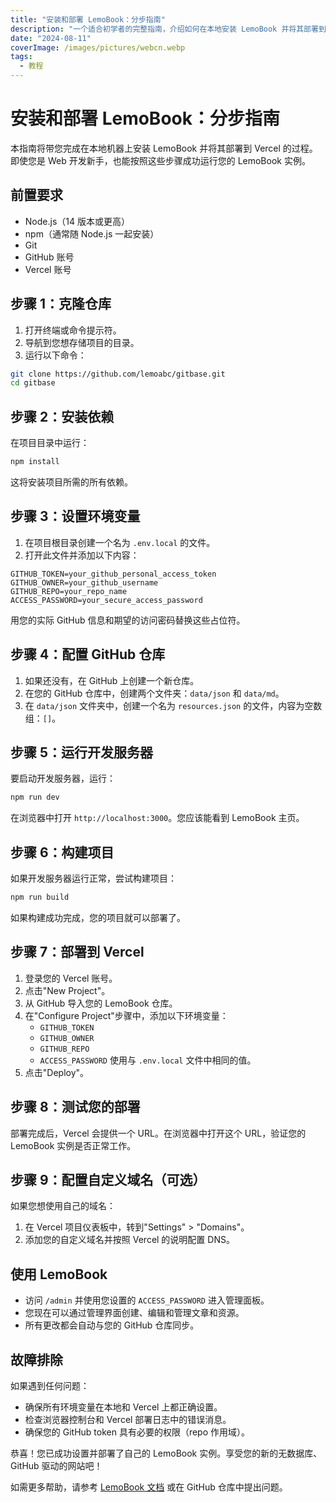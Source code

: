 ```yaml
---
title: "安装和部署 LemoBook：分步指南"
description: "一个适合初学者的完整指南，介绍如何在本地安装 LemoBook 并将其部署到 Vercel。"
date: "2024-08-11"
coverImage: /images/pictures/webcn.webp
tags:
  - 教程
---
```


# 安装和部署 LemoBook：分步指南

本指南将带您完成在本地机器上安装 LemoBook 并将其部署到 Vercel 的过程。即使您是 Web 开发新手，也能按照这些步骤成功运行您的 LemoBook 实例。

## 前置要求

- Node.js（14 版本或更高）
- npm（通常随 Node.js 一起安装）
- Git
- GitHub 账号
- Vercel 账号

## 步骤 1：克隆仓库

1. 打开终端或命令提示符。
2. 导航到您想存储项目的目录。
3. 运行以下命令：

```bash
git clone https://github.com/lemoabc/gitbase.git
cd gitbase
```

## 步骤 2：安装依赖

在项目目录中运行：

```bash
npm install
```

这将安装项目所需的所有依赖。

## 步骤 3：设置环境变量

1. 在项目根目录创建一个名为 `.env.local` 的文件。
2. 打开此文件并添加以下内容：

```
GITHUB_TOKEN=your_github_personal_access_token
GITHUB_OWNER=your_github_username
GITHUB_REPO=your_repo_name
ACCESS_PASSWORD=your_secure_access_password
```

用您的实际 GitHub 信息和期望的访问密码替换这些占位符。

## 步骤 4：配置 GitHub 仓库

1. 如果还没有，在 GitHub 上创建一个新仓库。
2. 在您的 GitHub 仓库中，创建两个文件夹：`data/json` 和 `data/md`。
3. 在 `data/json` 文件夹中，创建一个名为 `resources.json` 的文件，内容为空数组：`[]`。

## 步骤 5：运行开发服务器

要启动开发服务器，运行：

```bash
npm run dev
```

在浏览器中打开 `http://localhost:3000`。您应该能看到 LemoBook 主页。

## 步骤 6：构建项目

如果开发服务器运行正常，尝试构建项目：

```bash
npm run build
```

如果构建成功完成，您的项目就可以部署了。

## 步骤 7：部署到 Vercel

1. 登录您的 Vercel 账号。
2. 点击"New Project"。
3. 从 GitHub 导入您的 LemoBook 仓库。
4. 在"Configure Project"步骤中，添加以下环境变量：
   - `GITHUB_TOKEN`
   - `GITHUB_OWNER`
   - `GITHUB_REPO`
   - `ACCESS_PASSWORD`
   使用与 `.env.local` 文件中相同的值。
5. 点击"Deploy"。

## 步骤 8：测试您的部署

部署完成后，Vercel 会提供一个 URL。在浏览器中打开这个 URL，验证您的 LemoBook 实例是否正常工作。

## 步骤 9：配置自定义域名（可选）

如果您想使用自己的域名：

1. 在 Vercel 项目仪表板中，转到"Settings" > "Domains"。
2. 添加您的自定义域名并按照 Vercel 的说明配置 DNS。

## 使用 LemoBook

- 访问 `/admin` 并使用您设置的 `ACCESS_PASSWORD` 进入管理面板。
- 您现在可以通过管理界面创建、编辑和管理文章和资源。
- 所有更改都会自动与您的 GitHub 仓库同步。

## 故障排除

如果遇到任何问题：
- 确保所有环境变量在本地和 Vercel 上都正确设置。
- 检查浏览器控制台和 Vercel 部署日志中的错误消息。
- 确保您的 GitHub token 具有必要的权限（repo 作用域）。

恭喜！您已成功设置并部署了自己的 LemoBook 实例。享受您的新的无数据库、GitHub 驱动的网站吧！

如需更多帮助，请参考 [LemoBook 文档](https://github.com/lemoabc/gitbase) 或在 GitHub 仓库中提出问题。 